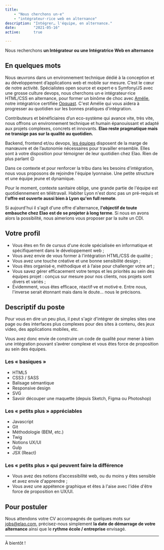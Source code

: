 ```yaml
---
title:
    - "Nous cherchons un·e"
    - "intégrateur·rice web en alternance"
description: "Intégrer… l'équipe, en alternance."
date:        "2021-05-16"
active:      true

---
```


Nous recherchons **un Intégrateur ou une Intégratrice Web en alternance**

<!--more-->

## En quelques mots
Nous œuvrons dans un environnement technique dédié à la conception et au développement d’applications web et mobile sur mesure. C’est le cœur de notre activité.
Spécialistes open source et expert·e·s Symfony/JS avec une grosse culture devops, nous cherchons un·e intégrateur·rice HTML/CSS en alternance, pour former un binôme de choc avec [Amélie](../../member/adefrance.yaml), notre intégratrice certifiée [Opquast](https://www.opquast.com/). C'est Amélie qui vous aidera à progresser au quotidien sur les bonnes pratiques d'intégration.

Contributeurs et bénéficiaires d’un eco-système qui avance vite, très vite, nous offrons un environnement technique et humain épanouissant et adapté aux projets complexes, concrets et innovants. **Elao reste pragmatique mais ne transige pas sur la qualité au quotidien.**

Backend, frontend et/ou devops, [les équipes](https://www.elao.com/la-tribu) disposent de la marge de manœuvre et de l’autonomie nécessaires pour travailler ensemble. Elles sont à votre disposition pour témoigner de leur quotidien chez Elao. Rien de plus parlant 😉

Dans ce contexte et pour renforcer la tribu dans les besoins d'intégration, nous vous proposons de rejoindre l'équipe lyonnaise. Une petite structure et une équipe jeune et dynamique.

Pour le moment, contexte sanitaire oblige, une grande partie de l'équipe est quotidiennement en télétravail. Habiter Lyon n'est donc pas un pré-requis et **l'offre est ouverte aussi bien à Lyon qu'en full remote**. 

Si aujourd'hui il s'agit d'une offre d'alternance, **l'objectif de toute embauche chez Elao est de se projeter à long terme**. Si nous en avons alors la possibilité, nous aimerions vous proposer par la suite un CDI.

## Votre profil

* Vous êtes en fin de cursus d'une école spécialisée en informatique et spécifiquement dans le développement web ;
* Vous avez envie de vous former à l'intégration HTML/CSS de qualité ;
* Vous avez une touche créative et une bonne sensibilité design ;
* Vous êtes organisé·e, méthodique et à l’aise pour challenger votre art ; 
* Vous savez gérer efficacement votre temps et les priorités au sein des équipes projet : conçus sur mesure pour nos clients, nos projets sont divers et variés ;
* Évidemment, vous êtes efficace, réactif·ve et motivé·e. Entre nous, l'inverse serait étonnant mais dans le doute... nous le précisons.


## Descriptif du poste

Pour vous en dire un peu plus, il peut s'agir d'intégrer de simples sites one page ou des interfaces plus complexes pour des sites à contenu, des jeux video, des applications mobiles, etc.

Vous avez donc envie de construire un code de qualité pour mener à bien une intégration pouvant s’avérer complexe et vous êtes force de proposition au sein des équipes.

### Les « basiques »
* HTML5
* CSS3 / SASS
* Balisage sémantique
* Responsive design
* SVG
* Savoir découper une maquette (depuis Sketch, Figma ou Photoshop)

### Les « petits plus » appréciables
* Javascript
* Git
* Méthodologie (BEM, etc.)
* Twig
* Notions UX/UI
* Gulp
* JSX (React)

### Les « petits plus » qui peuvent faire la différence
* Vous avez des notions d’accessibilité web, ou du moins y êtes sensible et avez envie d'apprendre ;
* Vous avez une appétence graphique et êtes à l'aise avec l'idée d'être force de proposition en UX/UI.

## Pour postuler

Nous attendons votre CV accompagnés de quelques mots sur [jobs@elao.com](mailto:jobs@elao.com?subject=Int%C3%A9grateur%C2%B7rice%20HTML%2FCSS%20en%20alternance), précisez-nous simplement **la date de démarrage de votre alternance** ainsi que le **rythme école / entreprise** envisagé. 

---

À bientôt !
